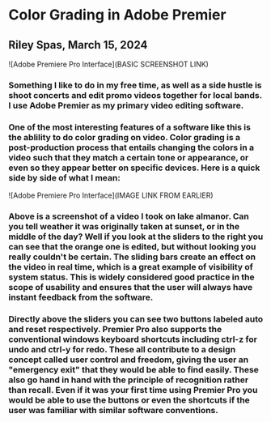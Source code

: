 # Color Grading in Adobe Premier

## Riley Spas, March 15, 2024

![Adobe Premiere Pro Interface](BASIC SCREENSHOT LINK)

### Something I like to do in my free time, as well as a side hustle is shoot concerts and edit promo videos together for local bands. I use Adobe Premier as my primary video editing software.

### One of the most interesting features of a software like this is the ablility to do color grading on video. Color grading is a post-production process that entails changing the colors in a video such that they match a certain tone or appearance, or even so they appear better on specific devices.  Here is a quick side by side of what I mean:

![Adobe Premiere Pro Interface](IMAGE LINK FROM EARLIER)

### Above is a screenshot of a video I took on lake almanor. Can you tell weather it was originally taken at sunset, or in the middle of the day?  Well if you look at the sliders to the right you can see that the orange one is edited, but without looking you really couldn't be certain.  The sliding bars create an effect on the video in real time, which is a great example of **visibility of system status**.  This is widely considered good practice in the scope of usability and ensures that the user will always have instant feedback from the software. 
### Directly above the sliders you can see two buttons labeled auto and reset respectively. Premier Pro also supports the conventional windows keyboard shortcuts including ctrl-z for undo and ctrl-y for redo. These all contribute to a design concept called **user control and freedom**, giving the user an "emergency exit" that they would be able to find easily.  These also go hand in hand with the principle of **recognition rather than recall**. Even if it was your first time using Premier Pro you would be able to use the buttons or even the shortcuts if the user was familiar with similar software conventions.
